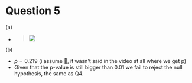 # Question 5

(a)

- 
  > ![](https://lh7-rt.googleusercontent.com/docsz/AD_4nXegkyRvAH1WhpGpX1Lz0dm7taKi0L24yhUAbCHXq2fLiin-Ksqifq28vtaDeMJZDcWHwR64jKP7Ak0Q5odA0BirbXhTSmtHOS296Z-1Is6bX8VqhyQvPy9_alPxP6LQQCuYLIFPEQ?key=_VwyLlKMddU95SYPlK_KuEQP)

(b)

- $p = 0.219$ (i assume 🤷, it wasn't said in the video at all where we get p)
- Given that the p-value is still bigger than $0.01$ we fail to reject the null hypothesis, the same as Q4.